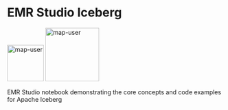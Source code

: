 # EMR Studio Iceberg

<img width="85" alt="map-user" src="https://img.shields.io/badge/views-293-green"> <img width="125" alt="map-user" src="https://img.shields.io/badge/unique visits-114-green">

EMR Studio notebook demonstrating the core concepts and code examples for Apache Iceberg
